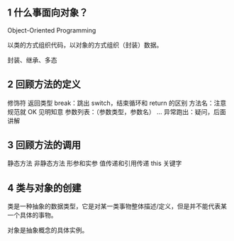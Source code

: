 ## 1 什么事面向对象？

Object-Oriented Programming

以类的方式组织代码，以对象的方式组织（封装）数据。

封装、继承、多态

## 2 回顾方法的定义

修饰符
返回类型
break：跳出 switch，结束循环和 return 的区别
方法名：注意规范就 OK 见明知意
参数列表：（参数类型，参数名） ...
异常跑出：疑问，后面讲解

## 3 回顾方法的调用

静态方法
非静态方法
形参和实参
值传递和引用传递
this 关键字

## 4 类与对象的创建

类是一种抽象的数据类型，它是对某一类事物整体描述/定义，但是并不能代表某一个具体的事物。

对象是抽象概念的具体实例。
